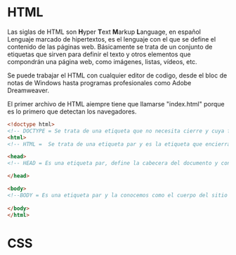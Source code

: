 # HTML

Las siglas de HTML son **H**yper **T**ext **M**arkup **L**anguage, en español Lenguaje marcado de hipertextos, es el lenguaje con el que se define el contenido de las páginas web. Básicamente se trata de un conjunto de etiquetas que sirven para definir el texto y otros elementos que compondrán una página web, como imágenes, listas, vídeos, etc.

Se puede trabajar el HTML con cualquier editor de codigo, desde el bloc de notas de Windows hasta programas profesionales como Adobe Dreamweaver.

El primer archivo de HTML aiempre tiene que llamarse "index.html" porque es lo primero que detectan los navegadores.

```html
<!doctype html>
<!-- DOCTYPE = Se trata de una etiqueta que no necesita cierre y cuya función es facilitar información al servidor web que aloja página. La información facilitada por ésta etiqueta se refiere al tipo de documento, además es necesaria para la comunicación entre el navegador y el servidor.-->
<html>
<!-- HTML =  Se trata de una etiqueta par y es la etiqueta que encierra todo el documento HTML-->	

<head>
<!-- HEAD = Es una etiqueta par, define la cabecera del documento y contiene información del mismo (metadatos, scripts, estilos, ubicación de documentos de estilos, título de la pagina entre otros datos)-->	

</head>

<body>
<!--BODY = Es una etiqueta par y la conocemos como el cuerpo del sitio web. Todo lo que se escriba dentro de esta etiqueta será visible para los navegadores.-->	
	
</body>
</html>
```

# CSS
